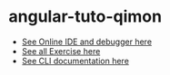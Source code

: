 # angular-tuto-qimon

* [See Online IDE and debugger here](https://stackblitz.com/edit/angular-a97634-c3smaq)
* [See all Exercise here](https://angular.io/start)
* [See CLI documentation here](https://angular.io/cli)
